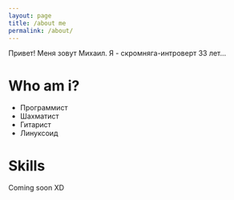 ```yaml
---
layout: page
title: /about me
permalink: /about/
---
```

Привет! 
Меня зовут Михаил. Я - скромняга-интроверт 33 лет...
# Who am i?
 * Программист 
 * Шахматист
 * Гитарист
 * Линуксоид

# Skills
Coming soon XD

